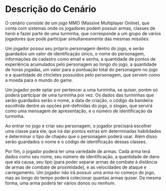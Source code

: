# Descrição do Cenário

O cenário consiste de um jogo MMO (Massive Multiplayer Online), que conta com sistemas onde os jogadores podem possuir armas, classes de herói e fazer parte de uma turminha, que corresponde a um grupo de vários jogadores que pode participar simultaneamente das mesmas missões.

Um jogador possui seu próprio personagem dentro do jogo, e serão guardados um valor de identificação único, o nome do personagem, informações de cadastro como email e senha, a quantidade de pontos de experiência acumulados pelo personagem ao longo do jogo, a quantidade de horas jogadas, um valor para a pontuação total do personagem no jogo e a quantidade de chicletes possuídos pelo personagem, que servem como a moeda para o mundo do game.

Um jogador pode optar por pertencer a uma turminha, se quiser, porém só poderá participar de uma turminha por vez. Os dados das turminhas que serão guardados serão o nome, a data de criação, o código da bandeira escolhida dentre as opções pré-definidas do jogo, o slogan, que servirá como uma mensagem de apresentação, e o número de identificação da turminha.

Ao entrar no jogo e criar seu personagem, o jogador precisará escolher uma classe para ele, que irá dar pontos extras em determinadas habilidades e determinar o tipo de chapéu que o personagem poderá usar. Além disso serão guardados o nome e o código de identificação dessas classes.

Por fim, o jogador poderá ter uma variedade de armas. Cada arma terá dados como seu nome, seu número de identificação, a quantidade de dano que ela causa, seu tipo (para poder separar armas de combate à distância de armas de combate de proximidade), e as velocidades de ataque e carregamento. Um jogador não irá possuir uma arma no começo do jogo, mas ao longo do tempo poderá colecionar quantas armas quiser. Da mesma forma, uma arma poderá ter vários donos ou nenhum.